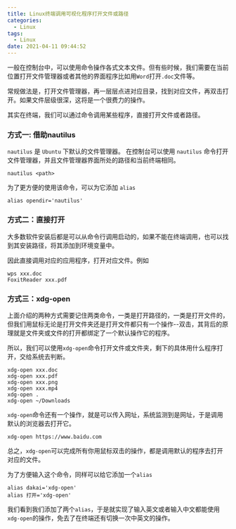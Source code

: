 ```yaml
---
title: Linux终端调用可视化程序打开文件或路径
categories:
  - Linux
tags:
  - Linux
date: 2021-04-11 09:44:52
---
```


一般在控制台中，可以使用命令操作各式文本文件。但有些时候，我们需要在当前位置打开文件管理器或者其他的界面程序比如用`Word`打开`.doc`文件等。

常规做法是，打开文件管理器，再一层层点进对应目录，找到对应文件，再双击打开。如果文件层级很深，这将是一个很费力的操作。

其实在终端，我们可以通过命令调用某些程序，直接打开文件或者路径。

### 方式一: 借助nautilus

`nautilus` 是 `Ubuntu` 下默认的文件管理器。
在控制台可以使用 `nautilus` 命令打开文件管理器，并且文件管理器界面所处的路径和当前终端相同。

```shell
nautilus <path>
```

为了更方便的使用该命令，可以为它添加 `alias`

```shell
alias opendir='nautilus'
```

### 方式二：直接打开

大多数软件安装后都是可以从命令行调用启动的，如果不能在终端调用，也可以找到其安装路径，将其添加到环境变量中。

因此直接调用对应的应用程序，打开对应文件。例如

```shell
wps xxx.doc
FoxitReader xxx.pdf
```

### 方式三：xdg-open

上面介绍的两种方式需要记住两类命令，一类是打开路径的，一类是打开文件的，但我们用鼠标无论是打开文件夹还是打开文件都只有一个操作--双击，其背后的原理就是文件夹或文件的打开都绑定了一个默认操作它的程序。

所以，我们可以使用`xdg-open`命令打开文件或文件夹，剩下的具体用什么程序打开，交给系统去判断。

```shell
xdg-open xxx.doc
xdg-open xxx.pdf
xdg-open xxx.png
xdg-open xxx.mp4
xdg-open .
xdg-open ~/Downloads
```

`xdg-open`命令还有一个操作，就是可以传入网址，系统监测到是网址，于是调用默认的浏览器去打开它。

```shell
xdg-open https://www.baidu.com
```

总之，`xdg-open`可以完成所有你用鼠标双击的操作，都是调用默认的程序去打开对应的文件。

为了方便输入这个命令，同样可以给它添加一个`alias`

```shell
alias dakai='xdg-open'
alias 打开='xdg-open'
```

我们看到我们添加了两个`alias`，于是就实现了输入英文或者输入中文都能使用`xdg-open`的操作，免去了在终端还有切换一次中英文的操作。
